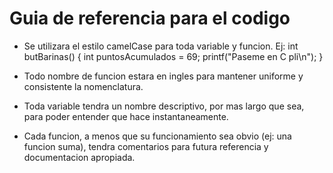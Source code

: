# Guia de referencia para el codigo

-	Se utilizara el estilo camelCase para toda variable y funcion. Ej:
	int butBarinas() {
		int puntosAcumulados = 69;
		printf("Paseme en C pli\n");
	}

- 	Todo nombre de funcion estara en ingles para mantener uniforme y consistente la nomenclatura.
-	Toda variable tendra un nombre descriptivo, por mas largo que sea, para poder entender que hace instantaneamente.
-	Cada funcion, a menos que su funcionamiento sea obvio (ej: una funcion suma), tendra comentarios para futura referencia y
	documentacion apropiada.


